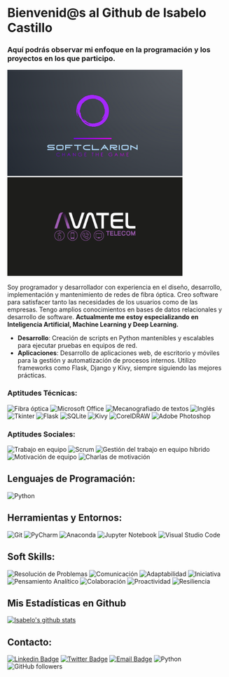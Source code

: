 # Bienvenid@s al Github de Isabelo Castillo

### Aquí podrás observar mi enfoque en la programación y los proyectos en los que participo.
<img src="./images/logo_softClarion.png" alt="Logo de SoftClarion" width="400"/><img src="./images/logo_avatel_negro.png" alt="Logo de Avatel" width="400"/>



Soy programador y desarrollador con experiencia en el diseño, desarrollo, implementación y mantenimiento de redes de fibra óptica. Creo software para satisfacer tanto las necesidades de los usuarios como de las empresas. Tengo amplios conocimientos en bases de datos relacionales y desarrollo de software. **Actualmente me estoy especializando en Inteligencia Artificial, Machine Learning y Deep Learning.**

- **Desarrollo**: Creación de scripts en Python mantenibles y escalables para ejecutar pruebas en equipos de red.
- **Aplicaciones**: Desarrollo de aplicaciones web, de escritorio y móviles para la gestión y automatización de procesos internos. Utilizo frameworks como Flask, Django y Kivy, siempre siguiendo las mejores prácticas.

### Aptitudes Técnicas:
![Fibra óptica](https://img.shields.io/badge/-Fibra%20%C3%B3ptica-blue)
![Microsoft Office](https://img.shields.io/badge/-Microsoft%20Office-orange)
![Mecanografiado de textos](https://img.shields.io/badge/-Mecanografiado%20de%20textos-green)
![Inglés](https://img.shields.io/badge/-Ingl%C3%A9s-brightgreen)
![Tkinter](https://img.shields.io/badge/-Tkinter-yellow)
![Flask](https://img.shields.io/badge/-Flask-red)
![SQLite](https://img.shields.io/badge/-SQLite-blue)
![Kivy](https://img.shields.io/badge/-Kivy-purple)
![CorelDRAW](https://img.shields.io/badge/-CorelDRAW-lightgrey)
![Adobe Photoshop](https://img.shields.io/badge/-Adobe%20Photoshop-orange)

### Aptitudes Sociales:
![Trabajo en equipo](https://img.shields.io/badge/-Trabajo%20en%20equipo-blue)
![Scrum](https://img.shields.io/badge/-Scrum-yellow)
![Gestión del trabajo en equipo híbrido](https://img.shields.io/badge/-Gesti%C3%B3n%20del%20trabajo%20en%20equipo%20h%C3%ADbrido-lightgrey)
![Motivación de equipo](https://img.shields.io/badge/-Motivaci%C3%B3n%20de%20equipo-orange)
![Charlas de motivación](https://img.shields.io/badge/-Charlas%20de%20motivaci%C3%B3n-red)

## Lenguajes de Programación:
![Python](https://img.shields.io/badge/-Python-blue)

## Herramientas y Entornos:
![Git](https://img.shields.io/badge/-Git-black)
![PyCharm](https://img.shields.io/badge/-PyCharm-orange)
![Anaconda](https://img.shields.io/badge/-Anaconda-green)
![Jupyter Notebook](https://img.shields.io/badge/-Jupyter%20Notebook-orange)
![Visual Studio Code](https://img.shields.io/badge/-Visual%20Studio%20Code-blue)

## Soft Skills:
![Resolución de Problemas](https://img.shields.io/badge/-Resoluci%C3%B3n%20de%20Problemas-yellow)
![Comunicación](https://img.shields.io/badge/-Comunicaci%C3%B3n-brightgreen)
![Adaptabilidad](https://img.shields.io/badge/-Adaptabilidad-yellowgreen)
![Iniciativa](https://img.shields.io/badge/-Iniciativa-orange)
![Pensamiento Analítico](https://img.shields.io/badge/-Pensamiento%20Anal%C3%ADtico-red)
![Colaboración](https://img.shields.io/badge/-Colaboraci%C3%B3n-blue)
![Proactividad](https://img.shields.io/badge/-Proactividad%C3%B3n-brightgreen)
![Resiliencia](https://img.shields.io/badge/-Resiliencia-lightgrey)

## Mis Estadísticas en Github
[![Isabelo's github stats](https://github-readme-stats.vercel.app/api?username=IsabeloCastillo&show_icons=true&theme=dark)](https://github.com/IsabeloCastillo/github-readme-stats)

## Contacto:
[![Linkedin Badge](https://img.shields.io/badge/-Isabelo_Castillo-blue?style=flat-square&logo=Linkedin&logoColor=white&link=https://www.linkedin.com/in/isabelo-castillo-945168255/)](https://www.linkedin.com/in/isabelo-castillo-945168255/)
[![Twitter Badge](https://img.shields.io/badge/-IsabeloCastillo-blue?style=flat-square&logo=Twitter&logoColor=white&link=https://twitter.com/IsabeloCastillo)](https://twitter.com/IsabeloCastillo)
[![Email Badge](https://img.shields.io/badge/-isabelocastillosanchez%40gmail.com-red?style=flat-square&logo=Gmail&logoColor=white&link=mailto:isabelocastillosanchez@gmail.com)](mailto:isabelocastillosanchez@gmail.com)
![Python](https://img.shields.io/badge/-Python-black?style=flat-square&logo=Python)
![GitHub followers](https://img.shields.io/github/followers/IsabeloCastillo?label=Follow&style=social)




